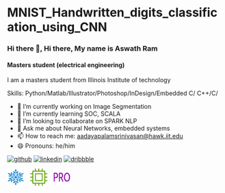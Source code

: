 # MNIST_Handwritten_digits_classification_using_CNN

### Hi there 👋, Hi there, My name is Aswath Ram
#### Masters student (electrical engineering)
I am a masters student from Illinois Institute of technology 

Skills: Python/Matlab/Illustrator/Photoshop/InDesign/Embedded C/ C++/C/

- 🔭 I’m currently working on Image Segmentation 
- 🌱 I’m currently learning SOC, SCALA 
- 👯 I’m looking to collaborate on SPARK NLP 
- 💬 Ask me about Neural Networks, embedded systems 
- 📫 How to reach me: aadayapalamsrinivasan@hawk.iit.edu 
- 😄 Pronouns: he/him 


[<img src='https://cdn.jsdelivr.net/npm/simple-icons@3.0.1/icons/github.svg' alt='github' height='40'>](https://github.com/https://github.com/Aswath-Ram)  [<img src='https://cdn.jsdelivr.net/npm/simple-icons@3.0.1/icons/linkedin.svg' alt='linkedin' height='40'>](https://www.linkedin.com/in/https://www.linkedin.com/in/aswathramas//)  [<img src='https://cdn.jsdelivr.net/npm/simple-icons@3.0.1/icons/dribbble.svg' alt='dribbble' height='40'>](https://dribbble.com/Firerider)  

<a href='https://archiveprogram.github.com/'><img src='https://raw.githubusercontent.com/acervenky/animated-github-badges/master/assets/acbadge.gif' width='40' height='40'></a> <a href='https://docs.github.com/en/developers'><img src='https://raw.githubusercontent.com/acervenky/animated-github-badges/master/assets/devbadge.gif' width='40' height='40'></a> <a href='https://github.com/pricing'><img src='https://raw.githubusercontent.com/acervenky/animated-github-badges/master/assets/pro.gif' width='40' height='40'></a> 



